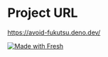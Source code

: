# Project URL

https://avoid-fukutsu.deno.dev/

[![Made with Fresh](https://fresh.deno.dev/fresh-badge.svg)](https://fresh.deno.dev)
